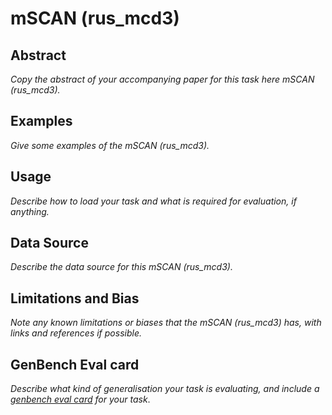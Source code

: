 # mSCAN (rus_mcd3)

## Abstract
*Copy the abstract of your accompanying paper for this task here mSCAN (rus_mcd3).*

## Examples
*Give some examples of the mSCAN (rus_mcd3).*

## Usage
*Describe how to load your task and what is required for evaluation, if anything.*

## Data Source
*Describe the data source for this mSCAN (rus_mcd3).*

## Limitations and Bias
*Note any known limitations or biases that the mSCAN (rus_mcd3) has, with links and references if possible.*

## GenBench Eval card
*Describe what kind of generalisation your task is evaluating, and include a [genbench eval card](https://genbench.org/eval_cards/) for your task*.
